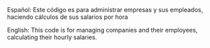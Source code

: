 Español: Este código es para administrar empresas y sus empleados, haciendo cálculos de sus salarios por hora

English: This code is for managing companies and their employees, calculating their hourly salaries.
